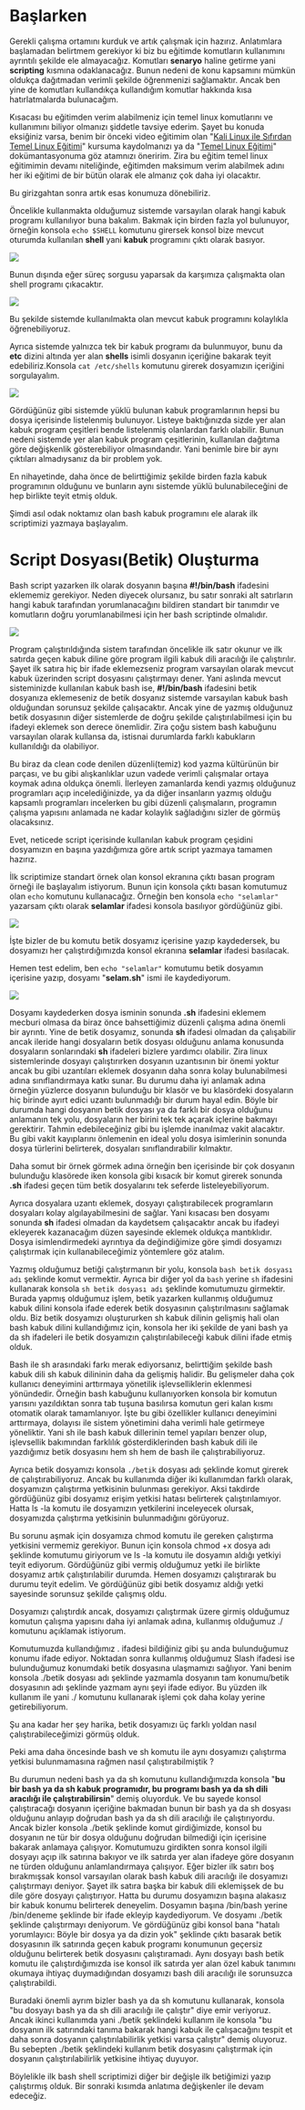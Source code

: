Başlarken
=
Gerekli çalışma ortamını kurduk ve artık çalışmak için hazırız. Anlatımlara başlamadan belirtmem gerekiyor ki biz bu eğitimde komutların kullanımını ayrıntılı şekilde ele almayacağız. Komutları **senaryo** haline getirme yani **scripting** kısmına odaklanacağız. 
Bunun nedeni de konu kapsamını mümkün oldukça dağıtmadan verimli şekilde öğrenmenizi sağlamaktır. Ancak ben yine de komutları kullandıkça kullandığım komutlar hakkında kısa hatırlatmalarda bulunacağım. 

Kısacası bu eğitimden verim alabilmeniz için temel linux komutlarını ve kullanımını biliyor olmanızı şiddetle tavsiye ederim. Şayet bu konuda eksiğiniz varsa, benim bir önceki video eğitimim olan "[Kali Linux ile Sıfırdan Temel Linux Eğitimi](https://www.udemy.com/kali-linux-ile-sifirdan-temel-linux-egitimi/?couponCode=DOKUMAN)" kursuma kaydolmanızı ya da "[Temel Linux Eğitimi](https://github.com/taylanbildik/Linux_Dersleri#s%C4%B1ral%C4%B1-%C5%9Fekilde-konu-konu-linux-komut-sat%C4%B1r%C4%B1-dok%C3%BCmantasyon-m%C3%BCfredat%C4%B1)" dokümantasyonuma göz atamnızı öneririm. Zira bu eğitim temel linux eğitimimin devamı niteliğinde, eğitimden maksimum verim alabilmek adını her iki eğitimi de bir bütün olarak ele almanız çok daha iyi olacaktır.

Bu girizgahtan sonra artık esas konumuza dönebiliriz. 

Öncelikle kullanmakta olduğumuz sistemde varsayılan olarak hangi kabuk programı kullanılıyor buna bakalım.
Bakmak için birden fazla yol bulunuyor, örneğin konsola `echo $SHELL` komutunu girersek konsol bize mevcut oturumda kullanılan **shell** yani **kabuk** programını çıktı olarak basıyor.

![](https://raw.githubusercontent.com/taylanbildik/bash_script_dersleri/master/img/Ba%C5%9Flarken/1.png)

Bunun dışında eğer süreç sorgusu yaparsak da karşımıza çalışmakta olan shell programı çıkacaktır. 

![](https://raw.githubusercontent.com/taylanbildik/bash_script_dersleri/master/img/Ba%C5%9Flarken/2.png)

Bu şekilde sistemde kullanılmakta olan mevcut kabuk programını kolaylıkla öğrenebiliyoruz. 

Ayrıca sistemde yalnızca tek bir kabuk programı da bulunmuyor, bunu da **etc** dizini altında yer alan **shells** isimli dosyanın içeriğine bakarak teyit edebiliriz.Konsola `cat /etc/shells` komutunu girerek dosyamızın içeriğini sorgulayalım. 

![](https://raw.githubusercontent.com/taylanbildik/bash_script_dersleri/master/img/Ba%C5%9Flarken/3.png)

Gördüğünüz gibi sistemde yüklü bulunan kabuk programlarının hepsi bu dosya içerisinde listelenmiş bulunuyor. Listeye baktığınızda sizde yer alan kabuk program çeşitleri bende listelenmiş olanlardan farklı olabilir. Bunun nedeni sistemde yer alan kabuk program çeşitlerinin, kullanılan dağıtıma göre değişkenlik gösterebiliyor olmasındandır. Yani benimle bire bir aynı çıktıları almadıysanız da bir problem yok. 

En nihayetinde, daha önce de belirttiğimiz şekilde birden fazla kabuk programının olduğunu ve bunların aynı sistemde yüklü bulunabileceğini de hep birlikte teyit etmiş olduk.

Şimdi asıl odak noktamız olan bash kabuk programını ele alarak ilk scriptimizi yazmaya başlayalım.

Script Dosyası(Betik) Oluşturma
=

Bash script yazarken ilk olarak dosyanın başına **#!/bin/bash** ifadesini eklememiz gerekiyor. Neden diyecek olursanız, bu satır sonraki alt satırların hangi kabuk tarafından yorumlanacağını bildiren standart bir tanımdır ve  komutların doğru yorumlanabilmesi için her bash scriptinde olmalıdır. 

![](https://raw.githubusercontent.com/taylanbildik/bash_script_dersleri/master/img/Ba%C5%9Flarken/4.png)

Program çalıştırıldığında sistem tarafından öncelikle ilk satır okunur ve ilk satırda geçen kabuk diline göre program ilgili kabuk dili aracılığı ile çalıştırılır. Şayet ilk satıra hiç bir ifade eklemezseniz program varsayılan olarak mevcut kabuk üzerinden script dosyasını çalıştırmayı dener. Yani aslında mevcut sisteminizde kullanılan kabuk bash ise, **#!/bin/bash** ifadesini betik dosyanıza eklemeseniz de betik dosyanız sistemde varsayılan kabuk bash olduğundan sorunsuz şekilde çalışacaktır. Ancak yine de yazmış olduğunuz betik dosyasının diğer sistemlerde de doğru şekilde çalıştırılabilmesi için bu ifadeyi eklemek son derece önemlidir. Zira çoğu sistem bash kabuğunu varsayılan olarak kullansa da, istisnai durumlarda farklı kabukların kullanıldığı da olabiliyor.

Bu biraz da clean code denilen düzenli(temiz) kod yazma kültürünün bir parçası, ve bu gibi alışkanlıklar uzun vadede verimli çalışmalar ortaya koymak adına oldukça önemli. İlerleyen zamanlarda kendi yazmış olduğunuz programları açıp incelediğinizde, ya da diğer insanların yazmış olduğu kapsamlı programları incelerken bu gibi düzenli çalışmaların, programın çalışma yapısını anlamada ne kadar kolaylık sağladığını sizler de görmüş olacaksınız.

Evet, neticede script içerisinde kullanılan kabuk program çeşidini dosyamızın en başına yazdığımıza göre artık script yazmaya tamamen hazırız. 

İlk scriptimize standart örnek olan konsol ekranına çıktı basan program örneği ile başlayalım istiyorum.
Bunun için konsola çıktı basan komutumuz olan `echo` komutunu kullanacağız. Örneğin ben konsola `echo "selamlar"` yazarsam çıktı olarak **selamlar** ifadesi konsola basılıyor gördüğünüz gibi. 

![](https://raw.githubusercontent.com/taylanbildik/bash_script_dersleri/master/img/Ba%C5%9Flarken/5.png)

İşte bizler de bu komutu betik dosyamız içerisine yazıp kaydedersek, bu dosyamızı her çalıştırdığımızda konsol ekranına **selamlar** ifadesi basılacak. 

Hemen test edelim, ben `echo "selamlar"` komutumu betik dosyamın içerisine yazıp, dosyamı "**selam.sh**" ismi ile kaydediyorum. 

![](https://raw.githubusercontent.com/taylanbildik/bash_script_dersleri/master/img/Ba%C5%9Flarken/6.png)

Dosyamı kaydederken dosya isminin sonunda **.sh** ifadesini eklemem mecburi olmasa da biraz önce bahsettiğimiz düzenli çalışma adına önemli bir ayrıntı. Yine de betik dosyamız, sonunda **sh** ifadesi olmadan da çalışabilir ancak ileride hangi dosyaların betik dosyası olduğunu anlama konusunda dosyaların sonlarındaki **sh** ifadeleri bizlere yardımcı olabilir. Zira linux sistemlerinde dosyayı çalıştırırken dosyanın uzantısının bir önemi yoktur ancak bu gibi uzantıları eklemek dosyanın daha sonra kolay bulunabilmesi adına sınıflandırmaya katkı sunar. Bu durumu daha iyi anlamak adına örneğin yüzlerce dosyanın bulunduğu bir klasör ve bu klasördeki dosyaların hiç birinde ayırt edici uzantı bulunmadığı bir durum hayal edin. Böyle bir durumda hangi dosyanın betik dosyası ya da farklı bir dosya olduğunu anlamanın tek yolu, dosyaların her birini tek tek açarak içlerine bakmayı gerektirir. Tahmin edebileceğiniz gibi bu işlemde inanılmaz vakit alacaktır.  Bu gibi vakit kayıplarını önlemenin en ideal yolu dosya isimlerinin sonunda dosya türlerini belirterek, dosyaları sınıflandırabilir kılmaktır. 

Daha somut bir örnek görmek adına örneğin ben içerisinde bir çok dosyanın bulunduğu klasörede iken konsola 
 gibi kısacık bir komut girerek sonunda **.sh** ifadesi geçen tüm betik dosyalarını tek seferde listeleyebiliyorum. 

Ayrıca dosyalara uzantı eklemek, dosyayı çalıştırabilecek programların dosyaları kolay algılayabilmesini de sağlar. Yani kısacası ben dosyamı sonunda **sh** ifadesi olmadan da kaydetsem çalışacaktır ancak bu ifadeyi ekleyerek kazanacağım düzen sayesinde eklemek oldukça mantıklıdır.
Dosya isimlendirmedeki ayrıntıya da değindiğimize göre şimdi dosyamızı çalıştırmak için kullanabileceğimiz yöntemlere göz atalım.

Yazmış olduğumuz betiği çalıştırmanın bir yolu, konsola `bash betik dosyası adı` şeklinde komut vermektir. 
Ayrıca bir diğer yol da `bash` yerine `sh` ifadesini kullanarak konsola `sh betik dosyası adı` şeklinde komutumuzu girmektir. Burada yapmış olduğumuz işlem, betik yazarken kullanmış olduğumuz kabuk dilini konsola ifade ederek betik dosyasının çalıştırılmasını sağlamak oldu. Biz betik dosyamızı oluştururken sh kabuk dilinin gelişmiş hali olan bash kabuk dilini kullandığımız için, konsola her iki şekilde de yani bash ya da sh ifadeleri ile betik dosyamızın çalıştırılabileceği kabuk dilini ifade etmiş olduk.

Bash ile sh arasındaki farkı merak ediyorsanız, belirttiğim şekilde bash kabuk dili sh kabuk dilininin daha da gelişmiş halidir. Bu gelişmeler daha çok kullanıcı deneyimini arttırmaya yönetilik işlevselliklerin eklenmesi yönündedir. Örneğin bash kabuğunu kullanıyorken konsola bir komutun yarısını yazıldıktan sonra tab tuşuna basılırsa komutun geri kalan kısmı otomatik olarak tamamlanıyor. İşte bu gibi özellikler kullanıcı deneyimini arttırmaya, dolayısı ile sistem yönetimini daha verimli hale getirmeye yöneliktir. Yani  sh ile bash kabuk dillerinin temel yapıları benzer olup, işlevsellik bakımından farklılık gösterdiklerinden bash kabuk dili ile yazdığımız betik dosyasını hem sh hem de bash ile çalıştırabiliyoruz.

Ayrıca betik dosyamızı konsola `./betik` dosyası adı şeklinde komut girerek de çalıştırabiliyoruz. Ancak bu kullanımda diğer iki kullanımdan farklı olarak, dosyamızın çalıştırma yetkisinin bulunması gerekiyor. Aksi takdirde gördüğünüz gibi dosyamız erişim yetkisi hatası belirterek çalıştırılamıyor. Hatta ls -la komutu ile dosyamızın yetkilerini inceleyecek olursak, dosyamızda çalıştırma yetkisinin bulunmadığını görüyoruz. 

Bu sorunu aşmak için dosyamıza chmod komutu ile gereken çalıştırma yetkisini vermemiz gerekiyor.
Bunun için konsola chmod +x dosya adı şeklinde komutumu giriyorum ve ls -la komutu ile dosyamın aldığı yetkiyi teyit ediyorum. Gördüğünüz gibi vermiş olduğumuz yetki ile birlikte dosyamız artık çalıştırılabilir durumda. Hemen dosyamızı çalıştırarak bu durumu teyit edelim. Ve gördüğünüz gibi betik dosyamız aldığı yetki sayesinde sorunsuz şekilde çalışmış oldu.

Dosyamızı çalıştırdık ancak, dosyamızı çalıştırmak üzere girmiş olduğumuz komutun çalışma yapısını daha iyi anlamak adına, kullanmış olduğumuz ./ komutunu açıklamak istiyorum.

Komutumuzda kullandığımız . ifadesi bildiğiniz gibi şu anda bulunduğumuz konumu ifade ediyor. 
Noktadan sonra kullanmış olduğumuz Slash ifadesi ise bulunduğumuz konumdaki betik dosyasına ulaşmamızı sağlıyor. 
Yani benim konsola ./betik dosyası adı şeklinde yazmamla dosyanın tam konumu/betik dosyasının adı şeklinde yazmam aynı şeyi ifade ediyor. 
Bu yüzden ilk kullanım ile yani ./ komutunu kullanarak işlemi çok daha kolay yerine getirebiliyorum.

Şu ana kadar her şey harika, betik dosyamızı üç farklı yoldan nasıl çalıştırabileceğimizi görmüş olduk.

Peki ama daha öncesinde bash ve sh komutu ile aynı dosyamızı çalıştırma yetkisi bulunmamasına rağmen nasıl çalıştırabilmiştik ?

Bu durumun nedeni bash ya da sh komutunu kullandığımızda konsola "**bu bir bash ya da sh kabuk programıdır, bu programı bash ya da sh dili aracılığı ile çalıştırabilirsin**" demiş oluyorduk. Ve bu sayede konsol çalıştıracağı dosyanın içeriğine bakmadan bunun bir bash ya da sh dosyası olduğunu anlayıp doğrudan bash ya da sh dili aracılığı ile çalıştırıyordu. Ancak bizler konsola ./betik şeklinde komut girdiğimizde, konsol bu dosyanın ne tür bir dosya olduğunu doğrudan bilmediği için içerisine bakarak anlamaya çalışıyor. Komutumuzu girdikten sonra konsol ilgili dosyayı açıp ilk satırına bakıyor ve ilk satırda yer alan ifadeye göre dosyanın ne türden olduğunu anlamlandırmaya çalışıyor. Eğer bizler ilk satırı boş bırakmışsak konsol varsayılan olarak bash kabuk dili aracılığı ile dosyamızı çalıştırmayı deniyor. Şayet ilk satıra başka bir kabuk dili eklemişsek de bu dile göre dosyayı çalıştırıyor. Hatta bu durumu dosyamızın başına alakasız bir kabuk konumu belirterek deneyelim.
Dosyamın başına /bin/bash yerine /bin/deneme şeklinde bir ifade ekleyip kaydediyorum. Ve dosyamı ./betik şeklinde çalıştırmayı deniyorum.
Ve gördüğünüz gibi konsol bana "hatalı yorumlayıcı: Böyle bir dosya ya da dizin yok" şeklinde çıktı basarak betik dosyasının ilk satırında geçen kabuk programı konumunun geçersiz olduğunu belirterek betik dosyasını çalıştıramadı.
Aynı dosyayı bash betik komutu ile çalıştırdığımızda ise konsol ilk satırda yer alan özel kabuk tanımını okumaya ihtiyaç duymadığından dosyamızı bash dili aracılığı ile sorunsuzca çalıştırabildi.

Buradaki önemli ayrım bizler bash ya da sh komutunu kullanarak, konsola "bu dosyayı bash ya da sh dili aracılığı ile çalıştır"  diye emir veriyoruz. Ancak ikinci kullanımda yani ./betik şeklindeki kullanım ile konsola "bu dosyanın ilk satırındaki tanıma bakarak hangi kabuk ile çalışacağını tespit et daha sonra dosyanın çalıştırılabilirlik yetkisi varsa çalıştır" demiş oluyoruz. Bu sebepten ./betik şeklindeki kullanım betik dosyasını çalıştırmak için dosyanın çalıştırılabilirlik yetkisine ihtiyaç duyuyor.

Böylelikle ilk bash shell scriptimizi diğer bir değişle ilk betiğimizi yazıp çalıştırmış olduk.
Bir sonraki kısımda anlatıma değişkenler ile devam edeceğiz.
